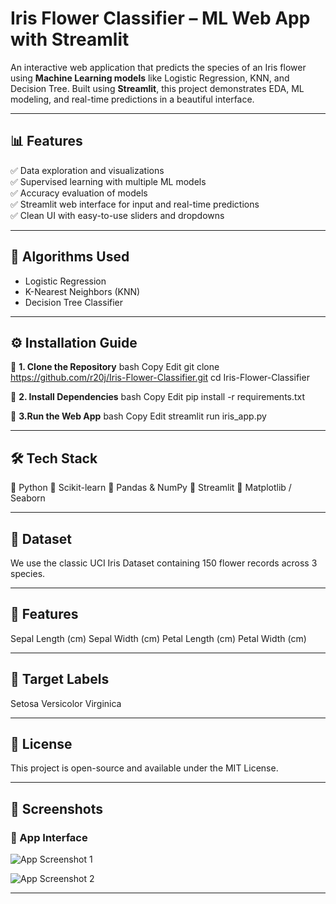 #  Iris Flower Classifier – ML Web App with Streamlit

An interactive web application that predicts the species of an Iris flower using **Machine Learning models** like Logistic Regression, KNN, and Decision Tree. Built using **Streamlit**, this project demonstrates EDA, ML modeling, and real-time predictions in a beautiful interface.

---

## 📊 Features

✅ Data exploration and visualizations  
✅ Supervised learning with multiple ML models  
✅ Accuracy evaluation of models  
✅ Streamlit web interface for input and real-time predictions  
✅ Clean UI with easy-to-use sliders and dropdowns  

---

## 🧠 Algorithms Used

- Logistic Regression  
- K-Nearest Neighbors (KNN)  
- Decision Tree Classifier  

---

## ⚙️ **Installation Guide**

🔹 **1. **Clone the Repository****
bash
Copy
Edit
git clone https://github.com/r20j/Iris-Flower-Classifier.git
cd Iris-Flower-Classifier

🔹 **2. **Install Dependencies****
bash
Copy
Edit
pip install -r requirements.txt

🔹 **3.**Run the Web App****
bash
Copy
Edit
streamlit run iris_app.py

---

## **🛠️ Tech Stack**
🧰 Python
🧰 Scikit-learn
🧰 Pandas & NumPy
🧰 Streamlit
🧰 Matplotlib / Seaborn

---

## **📂 Dataset**
We use the classic UCI Iris Dataset containing 150 flower records across 3 species.

---

## **🔸 Features**
Sepal Length (cm)
Sepal Width (cm)
Petal Length (cm)
Petal Width (cm)

---

## **🎯 Target Labels**
Setosa
Versicolor
Virginica

---

## **📄 License**
This project is open-source and available under the MIT License.

---

## 📸 Screenshots

### 🌼 App Interface

![App Screenshot 1](screenshots/screenshot1.png)

![App Screenshot 2](screenshots/screenshot2.png)

---






